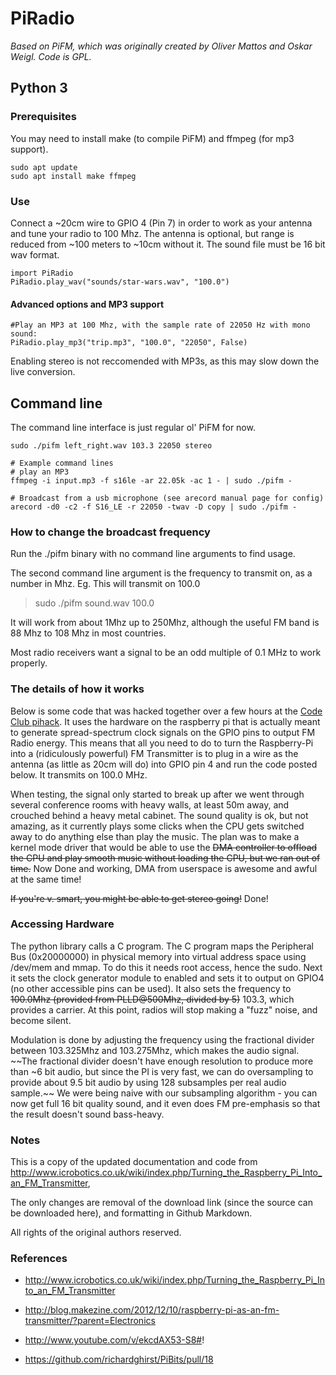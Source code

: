 # PiRadio
*Based on PiFM, which was originally created by Oliver Mattos and Oskar Weigl. Code is GPL.*

## Python 3
### Prerequisites
You may need to install make (to compile PiFM) and ffmpeg (for mp3 support).
```
sudo apt update
sudo apt install make ffmpeg
```
### Use
Connect a ~20cm wire to GPIO 4 (Pin 7) in order to work as your antenna and tune your radio to 100 Mhz. The antenna is optional, but range is reduced from ~100 meters to ~10cm without it. The sound file must be 16 bit wav format.
```
import PiRadio
PiRadio.play_wav("sounds/star-wars.wav", "100.0")
```
#### Advanced options and MP3 support
```
#Play an MP3 at 100 Mhz, with the sample rate of 22050 Hz with mono sound:
PiRadio.play_mp3("trip.mp3", "100.0", "22050", False)
```
Enabling stereo is not reccomended with MP3s, as this may slow down the live conversion.


## Command line
The command line interface is just regular ol' PiFM for now.

```
sudo ./pifm left_right.wav 103.3 22050 stereo

# Example command lines
# play an MP3
ffmpeg -i input.mp3 -f s16le -ar 22.05k -ac 1 - | sudo ./pifm -

# Broadcast from a usb microphone (see arecord manual page for config)
arecord -d0 -c2 -f S16_LE -r 22050 -twav -D copy | sudo ./pifm -
```

### How to change the broadcast frequency

Run the ./pifm binary with no command line arguments to find usage.

The second command line argument is the frequency to transmit on, as a number in Mhz. Eg. This will transmit on 100.0

> sudo ./pifm sound.wav 100.0

It will work from about 1Mhz up to 250Mhz, although the useful FM band is 88 Mhz to 108 Mhz in most countries.

Most radio receivers want a signal to be an odd multiple of 0.1 MHz to work properly.

### The details of how it works

Below is some code that was hacked together over a few hours at the [Code Club pihack](http://blog.codeclub.org.uk/blog/brief/). It uses the hardware on the raspberry pi that is actually meant to generate spread-spectrum clock signals on the GPIO pins to output FM Radio energy. This means that all you need to do to turn the Raspberry-Pi into a (ridiculously powerful) FM Transmitter is to plug in a wire as the antenna (as little as 20cm will do) into GPIO pin 4 and run the code posted below. It transmits on 100.0 MHz.

When testing, the signal only started to break up after we went through several conference rooms with heavy walls, at least 50m away, and crouched behind a heavy metal cabinet. The sound quality is ok, but not amazing, as it currently plays some clicks when the CPU gets switched away to do anything else than play the music. The plan was to make a kernel mode driver that would be able to use the ~~DMA controller to offload the CPU and play smooth music without loading the CPU, but we ran out of time.~~ Now Done and working, DMA from userspace is awesome and awful at the same time!

~~If you're v. smart, you might be able to get stereo going!~~ Done!

### Accessing Hardware

The python library calls a C program. The C program maps the Peripheral Bus (0x20000000) in physical memory into virtual address space using /dev/mem and mmap. To do this it needs root access, hence the sudo. Next it sets the clock generator module to enabled and sets it to output on GPIO4 (no other accessible pins can be used). It also sets the frequency to ~~100.0Mhz (provided from PLLD@500Mhz, divided by 5)~~ 103.3, which provides a carrier. At this point, radios will stop making a "fuzz" noise, and become silent.

Modulation is done by adjusting the frequency using the fractional divider between 103.325Mhz and 103.275Mhz, which makes the audio signal. ~~The fractional divider doesn't have enough resolution to produce more than ~6 bit audio, but since the PI is very fast, we can do oversampling to provide about 9.5 bit audio by using 128 subsamples per real audio sample.~~ We were being naive with our subsampling algorithm - you can now get full 16 bit quality sound, and it even does FM pre-emphasis so that the result doesn't sound bass-heavy. 

### Notes

This is a copy of the updated documentation and code from 
http://www.icrobotics.co.uk/wiki/index.php/Turning_the_Raspberry_Pi_Into_an_FM_Transmitter, 

The only changes are removal of the download link (since the source can be downloaded here), and formatting in Github Markdown.

All rights of the original authors reserved.

### References

* http://www.icrobotics.co.uk/wiki/index.php/Turning_the_Raspberry_Pi_Into_an_FM_Transmitter

* http://blog.makezine.com/2012/12/10/raspberry-pi-as-an-fm-transmitter/?parent=Electronics

* http://www.youtube.com/v/ekcdAX53-S8#! 

* https://github.com/richardghirst/PiBits/pull/18
